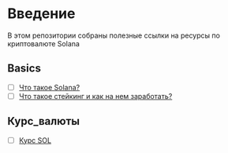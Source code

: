 # Введение
В этом репозитории собраны полезные ссылки на ресурсы по криптовалюте Solana
## Basics

- [ ] [Что такое Solana?](https://forklog.com/cryptorium/chto-takoe-solana/)
- [ ] [Что такое стейкинг и как на нем заработать?](https://forklog.com/cryptorium/chto-takoe-stejking/)

## Курс_валюты
- [ ] [Курс SOL](https://crypto.com/price/ru/solana)
